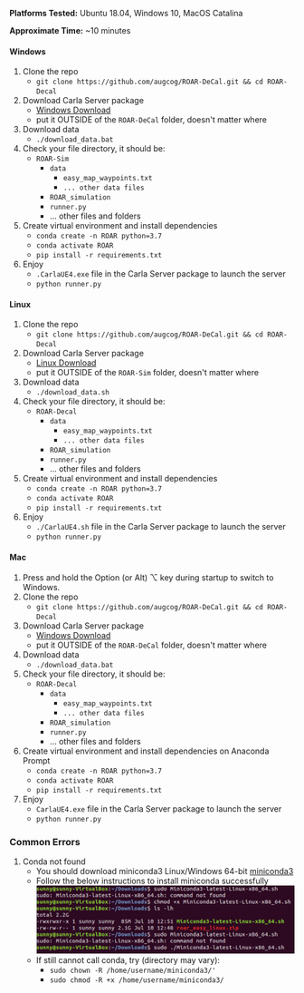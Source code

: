 
**Platforms Tested:** Ubuntu 18.04, Windows 10, MacOS Catalina
    
**Approximate Time:** ~10 minutes    

#### Windows
1. Clone the repo
    - `git clone https://github.com/augcog/ROAR-DeCal.git && cd ROAR-Decal`
2. Download Carla Server package
    - [Windows Download](https://drive.google.com/file/d/1TguaqwO9rPxCcOZ4DacJ_YQ5EoY1NJwz/view?usp=sharing)
    - put it OUTSIDE of the `ROAR-DeCal` folder, doesn't matter where
3. Download data
    - `./download_data.bat`
4. Check your file directory, it should be:
    - `ROAR-Sim`
        - `data`
            - `easy_map_waypoints.txt`
            - `... other data files`
        - `ROAR_simulation`
        - `runner.py`
        - ... other files and folders
5. Create virtual environment and install dependencies
    - `conda create -n ROAR python=3.7`
    - `conda activate ROAR`
    - `pip install -r requirements.txt`
6. Enjoy
    - `.CarlaUE4.exe` file in the Carla Server package to launch the server
    - `python runner.py`
        
#### Linux
1. Clone the repo
    - `git clone https://github.com/augcog/ROAR-DeCal.git && cd ROAR-Decal`
2. Download Carla Server package
    - [Linux Download](https://drive.google.com/file/d/1wU2mk5htapTEtyhsK4THIf1hp-OzvuN3/view?usp=sharing)
    - put it OUTSIDE of the `ROAR-Sim` folder, doesn't matter where
3. Download data
    - `./download_data.sh`
4. Check your file directory, it should be:
    - `ROAR-Decal`
        - `data`
            - `easy_map_waypoints.txt`
            - `... other data files`
        - `ROAR_simulation`
        - `runner.py`
        - ... other files and folders
5. Create virtual environment and install dependencies
    - `conda create -n ROAR python=3.7`
    - `conda activate ROAR`
    - `pip install -r requirements.txt`
6. Enjoy
    - `./CarlaUE4.sh` file in the Carla Server package to launch the server
    - `python runner.py`
    
    
#### Mac
1. Press and hold the Option (or Alt) ⌥ key during startup to switch to Windows.
2. Clone the repo
    - `git clone https://github.com/augcog/ROAR-DeCal.git && cd ROAR-Decal`
3. Download Carla Server package
    - [Windows Download](https://drive.google.com/file/d/1TguaqwO9rPxCcOZ4DacJ_YQ5EoY1NJwz/view?usp=sharing)
    - put it OUTSIDE of the `ROAR-DeCal` folder, doesn't matter where
4. Download data
    - `./download_data.bat`
5. Check your file directory, it should be:
    - `ROAR-Decal`
        - `data`
            - `easy_map_waypoints.txt`
            - `... other data files`
        - `ROAR_simulation`
        - `runner.py`
        - ... other files and folders
6. Create virtual environment and install dependencies on Anaconda Prompt
    - `conda create -n ROAR python=3.7`
    - `conda activate ROAR`
    - `pip install -r requirements.txt`
7. Enjoy
    - `CarlaUE4.exe` file in the Carla Server package to launch the server
    - `python runner.py`

### Common Errors
1. Conda not found 
    - You should download miniconda3 Linux/Windows 64-bit [miniconda3](https://docs.conda.io/en/latest/miniconda.html)
    - Follow the below instructions to install miniconda successfully 
    ![](../images/miniconda3.png)
    - If still cannot call conda, try (directory may vary):
        - `sudo chown -R /home/username/miniconda3/'`
        - `sudo chmod -R +x /home/username/miniconda3/`
